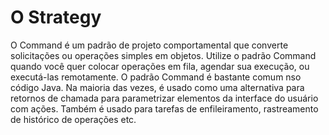 # O Strategy

O Command é um padrão de projeto comportamental que converte solicitações ou operações simples em objetos. Utilize o
padrão Command quando você quer colocar operações em fila, agendar sua execução, ou executá-las remotamente. O padrão
Command é bastante comum nso código Java. Na maioria das vezes, é usado como uma alternativa para retornos de chamada
para parametrizar elementos da interface do usuário com ações. Também é usado para tarefas de enfileiramento,
rastreamento de histórico de operações etc.